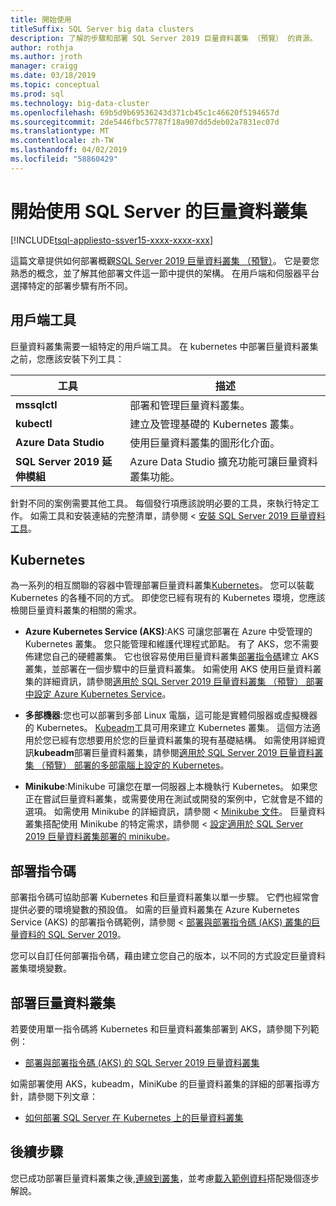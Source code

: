 ```yaml
---
title: 開始使用
titleSuffix: SQL Server big data clusters
description: 了解的步驟和部署 SQL Server 2019 巨量資料叢集 （預覽） 的資源。
author: rothja
ms.author: jroth
manager: craigg
ms.date: 03/18/2019
ms.topic: conceptual
ms.prod: sql
ms.technology: big-data-cluster
ms.openlocfilehash: 69b5d9b69536243d371cb45c1c46620f5194657d
ms.sourcegitcommit: 2de5446fbc57787f18a907dd5deb02a7831ec07d
ms.translationtype: MT
ms.contentlocale: zh-TW
ms.lasthandoff: 04/02/2019
ms.locfileid: "58860429"
---
```

# <a name="get-started-with-sql-server-big-data-clusters"></a>開始使用 SQL Server 的巨量資料叢集

[!INCLUDE[tsql-appliesto-ssver15-xxxx-xxxx-xxx](../includes/tsql-appliesto-ssver15-xxxx-xxxx-xxx.md)]

這篇文章提供如何部署概觀[SQL Server 2019 巨量資料叢集 （預覽）](big-data-cluster-overview.md)。 它是要您熟悉的概念，並了解其他部署文件這一節中提供的架構。 在用戶端和伺服器平台選擇特定的部署步驟有所不同。

## <a id="tools"></a> 用戶端工具

巨量資料叢集需要一組特定的用戶端工具。 在 kubernetes 中部署巨量資料叢集之前，您應該安裝下列工具：

| 工具 | 描述 |
|---|---|
| **mssqlctl** | 部署和管理巨量資料叢集。 |
| **kubectl** | 建立及管理基礎的 Kubernetes 叢集。 |
| **Azure Data Studio** | 使用巨量資料叢集的圖形化介面。 |
| **SQL Server 2019 延伸模組** | Azure Data Studio 擴充功能可讓巨量資料叢集功能。 |

針對不同的案例需要其他工具。 每個發行項應該說明必要的工具，來執行特定工作。 如需工具和安裝連結的完整清單，請參閱 <<c0> [ 安裝 SQL Server 2019 巨量資料工具](deploy-big-data-tools.md)。

## <a name="kubernetes"></a>Kubernetes

為一系列的相互關聯的容器中管理部署巨量資料叢集[Kubernetes](https://kubernetes.io/docs/home)。 您可以裝載 Kubernetes 的各種不同的方式。 即使您已經有現有的 Kubernetes 環境，您應該檢閱巨量資料叢集的相關的需求。

- **Azure Kubernetes Service (AKS)**:AKS 可讓您部署在 Azure 中受管理的 Kubernetes 叢集。 您只能管理和維護代理程式節點。 有了 AKS，您不需要佈建您自己的硬體叢集。 它也很容易使用巨量資料叢集[部署指令碼](quickstart-big-data-cluster-deploy.md)建立 AKS 叢集，並部署在一個步驟中的巨量資料叢集。 如需使用 AKS 使用巨量資料叢集的詳細資訊，請參閱[適用於 SQL Server 2019 巨量資料叢集 （預覽） 部署中設定 Azure Kubernetes Service](deploy-on-aks.md)。

- **多部機器**:您也可以部署到多部 Linux 電腦，這可能是實體伺服器或虛擬機器的 Kubernetes。 [Kubeadm](https://kubernetes.io/docs/setup/independent/create-cluster-kubeadm/)工具可用來建立 Kubernetes 叢集。 這個方法適用於您已經有您想要用於您的巨量資料叢集的現有基礎結構。 如需使用詳細資訊**kubeadm**部署巨量資料叢集，請參閱[適用於 SQL Server 2019 巨量資料叢集 （預覽） 部署的多部電腦上設定的 Kubernetes](deploy-with-kubeadm.md)。

- **Minikube**:Minikube 可讓您在單一伺服器上本機執行 Kubernetes。 如果您正在嘗試巨量資料叢集，或需要使用在測試或開發的案例中，它就會是不錯的選項。 如需使用 Minikube 的詳細資訊，請參閱 < [Minikube 文件](https://kubernetes.io/docs/setup/minikube/)。 巨量資料叢集搭配使用 Minikube 的特定需求，請參閱 <<c0> [ 設定適用於 SQL Server 2019 巨量資料叢集部署的 minikube](deploy-on-minikube.md)。

## <a name="deployment-scripts"></a>部署指令碼

部署指令碼可協助部署 Kubernetes 和巨量資料叢集以單一步驟。 它們也經常會提供必要的環境變數的預設值。 如需的巨量資料叢集在 Azure Kubernetes Service (AKS) 的部署指令碼範例，請參閱 <<c0> [ 部署與部署指令碼 (AKS) 叢集的巨量資料的 SQL Server 2019](quickstart-big-data-cluster-deploy.md)。

您可以自訂任何部署指令碼，藉由建立您自己的版本，以不同的方式設定巨量資料叢集環境變數。

## <a name="deploy-a-big-data-cluster"></a>部署巨量資料叢集

若要使用單一指令碼將 Kubernetes 和巨量資料叢集部署到 AKS，請參閱下列範例：

- [部署與部署指令碼 (AKS) 的 SQL Server 2019 巨量資料叢集](quickstart-big-data-cluster-deploy.md)

如需部署使用 AKS，kubeadm，MiniKube 的巨量資料叢集的詳細的部署指導方針，請參閱下列文章：

- [如何部署 SQL Server 在 Kubernetes 上的巨量資料叢集](deployment-guidance.md)

## <a name="next-steps"></a>後續步驟

您已成功部署巨量資料叢集之後,[連線到叢集](connect-to-big-data-cluster.md)，並考慮[載入範例資料](tutorial-load-sample-data.md)搭配幾個逐步解說。
